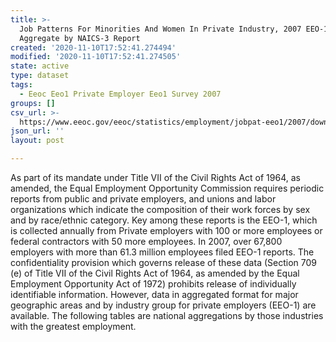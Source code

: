 ```yaml
---
title: >-
  Job Patterns For Minorities And Women In Private Industry, 2007 EEO-1 CBSA
  Aggregate by NAICS-3 Report
created: '2020-11-10T17:52:41.274494'
modified: '2020-11-10T17:52:41.274505'
state: active
type: dataset
tags:
  - Eeoc Eeo1 Private Employer Eeo1 Survey 2007
groups: []
csv_url: >-
  https://www.eeoc.gov/eeoc/statistics/employment/jobpat-eeo1/2007/downloads/cbsa_nac3.zip
json_url: ''
layout: post

---
```

As part of its mandate under Title VII of the Civil Rights Act of 1964, as amended, the Equal Employment Opportunity Commission requires periodic reports from public and private employers, and unions and labor organizations which indicate the composition of their work forces by sex and by race/ethnic category. Key among these reports is the EEO-1, which is collected annually from Private employers with 100 or more employees or federal contractors with 50 more employees. In 2007, over 67,800 employers with more than 61.3 million employees filed EEO-1 reports. The confidentiality provision which governs release of these data (Section 709 (e) of Title VII of the Civil Rights Act of 1964, as amended by the Equal Employment Opportunity Act of 1972) prohibits release of individually identifiable information. However, data in aggregated format for major geographic areas and by industry group for private employers (EEO-1) are available. The following tables are national aggregations by those industries with the greatest employment.
